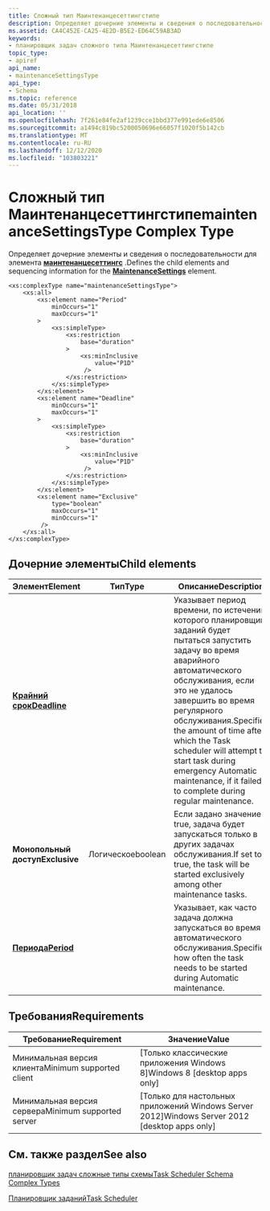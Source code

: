 ```yaml
---
title: Сложный тип Маинтенанцесеттингстипе
description: Определяет дочерние элементы и сведения о последовательности для элемента Маинтенанцесеттингс.
ms.assetid: CA4C452E-CA25-4E2D-B5E2-ED64C59AB3AD
keywords:
- планировщик задач сложного типа Маинтенанцесеттингстипе
topic_type:
- apiref
api_name:
- maintenanceSettingsType
api_type:
- Schema
ms.topic: reference
ms.date: 05/31/2018
api_location: ''
ms.openlocfilehash: 7f261e84fe2af1239cce1bbd377e991ede6e8506
ms.sourcegitcommit: a1494c819bc5200050696e66057f1020f5b142cb
ms.translationtype: MT
ms.contentlocale: ru-RU
ms.lasthandoff: 12/12/2020
ms.locfileid: "103803221"
---
```

# <a name="maintenancesettingstype-complex-type"></a><span data-ttu-id="aa41a-104">Сложный тип Маинтенанцесеттингстипе</span><span class="sxs-lookup"><span data-stu-id="aa41a-104">maintenanceSettingsType Complex Type</span></span>

<span data-ttu-id="aa41a-105">Определяет дочерние элементы и сведения о последовательности для элемента [**маинтенанцесеттингс**](taskschedulerschema-maintenancesettings-maintenancesettingstype-element.md) .</span><span class="sxs-lookup"><span data-stu-id="aa41a-105">Defines the child elements and sequencing information for the [**MaintenanceSettings**](taskschedulerschema-maintenancesettings-maintenancesettingstype-element.md) element.</span></span>

``` syntax
<xs:complexType name="maintenanceSettingsType">
    <xs:all>
        <xs:element name="Period"
            minOccurs="1"
            maxOccurs="1"
        >
            <xs:simpleType>
                <xs:restriction
                    base="duration"
                >
                    <xs:minInclusive
                        value="P1D"
                     />
                </xs:restriction>
            </xs:simpleType>
        </xs:element>
        <xs:element name="Deadline"
            minOccurs="1"
            maxOccurs="1"
        >
            <xs:simpleType>
                <xs:restriction
                    base="duration"
                >
                    <xs:minInclusive
                        value="P1D"
                     />
                </xs:restriction>
            </xs:simpleType>
        </xs:element>
        <xs:element name="Exclusive"
            type="boolean"
            maxOccurs="1"
            minOccurs="1"
         />
    </xs:all>
</xs:complexType>
```

## <a name="child-elements"></a><span data-ttu-id="aa41a-106">Дочерние элементы</span><span class="sxs-lookup"><span data-stu-id="aa41a-106">Child elements</span></span>



| <span data-ttu-id="aa41a-107">Элемент</span><span class="sxs-lookup"><span data-stu-id="aa41a-107">Element</span></span>                                                                        | <span data-ttu-id="aa41a-108">Тип</span><span class="sxs-lookup"><span data-stu-id="aa41a-108">Type</span></span>    | <span data-ttu-id="aa41a-109">Описание</span><span class="sxs-lookup"><span data-stu-id="aa41a-109">Description</span></span>                                                                                                                                                                                    |
|--------------------------------------------------------------------------------|---------|------------------------------------------------------------------------------------------------------------------------------------------------------------------------------------------------|
| [<span data-ttu-id="aa41a-110">**Крайний срок**</span><span class="sxs-lookup"><span data-stu-id="aa41a-110">**Deadline**</span></span>](taskschedulerschema-daysinterval-dailyscheduletype-element.md) |         | <span data-ttu-id="aa41a-111">Указывает период времени, по истечении которого планировщик заданий будет пытаться запустить задачу во время аварийного автоматического обслуживания, если это не удалось завершить во время регулярного обслуживания.</span><span class="sxs-lookup"><span data-stu-id="aa41a-111">Specifies the amount of time after which the Task scheduler will attempt to start task during emergency Automatic maintenance, if it failed to complete during regular maintenance.</span></span><br/> |
| <span data-ttu-id="aa41a-112">**Монопольный доступ**</span><span class="sxs-lookup"><span data-stu-id="aa41a-112">**Exclusive**</span></span>                                                                  | <span data-ttu-id="aa41a-113">Логическое</span><span class="sxs-lookup"><span data-stu-id="aa41a-113">boolean</span></span> | <span data-ttu-id="aa41a-114">Если задано значение true, задача будет запускаться только в других задачах обслуживания.</span><span class="sxs-lookup"><span data-stu-id="aa41a-114">If set to true, the task will be started exclusively among other maintenance tasks.</span></span><br/>                                                                                                 |
| [<span data-ttu-id="aa41a-115">**Периода**</span><span class="sxs-lookup"><span data-stu-id="aa41a-115">**Period**</span></span>](taskschedulerschema-daysinterval-dailyscheduletype-element.md)   |         | <span data-ttu-id="aa41a-116">Указывает, как часто задача должна запускаться во время автоматического обслуживания.</span><span class="sxs-lookup"><span data-stu-id="aa41a-116">Specifies how often the task needs to be started during Automatic maintenance.</span></span><br/>                                                                                                      |



## <a name="requirements"></a><span data-ttu-id="aa41a-117">Требования</span><span class="sxs-lookup"><span data-stu-id="aa41a-117">Requirements</span></span>



| <span data-ttu-id="aa41a-118">Требование</span><span class="sxs-lookup"><span data-stu-id="aa41a-118">Requirement</span></span> | <span data-ttu-id="aa41a-119">Значение</span><span class="sxs-lookup"><span data-stu-id="aa41a-119">Value</span></span> |
|-------------------------------------|------------------------------------------------------|
| <span data-ttu-id="aa41a-120">Минимальная версия клиента</span><span class="sxs-lookup"><span data-stu-id="aa41a-120">Minimum supported client</span></span><br/> | <span data-ttu-id="aa41a-121">\[Только классические приложения Windows 8\]</span><span class="sxs-lookup"><span data-stu-id="aa41a-121">Windows 8 \[desktop apps only\]</span></span><br/>           |
| <span data-ttu-id="aa41a-122">Минимальная версия сервера</span><span class="sxs-lookup"><span data-stu-id="aa41a-122">Minimum supported server</span></span><br/> | <span data-ttu-id="aa41a-123">\[Только для настольных приложений Windows Server 2012\]</span><span class="sxs-lookup"><span data-stu-id="aa41a-123">Windows Server 2012 \[desktop apps only\]</span></span><br/> |



## <a name="see-also"></a><span data-ttu-id="aa41a-124">См. также раздел</span><span class="sxs-lookup"><span data-stu-id="aa41a-124">See also</span></span>

<dl> <dt>

[<span data-ttu-id="aa41a-125">планировщик задач сложные типы схемы</span><span class="sxs-lookup"><span data-stu-id="aa41a-125">Task Scheduler Schema Complex Types</span></span>](task-scheduler-schema-complex-types.md)
</dt> <dt>

[<span data-ttu-id="aa41a-126">Планировщик заданий</span><span class="sxs-lookup"><span data-stu-id="aa41a-126">Task Scheduler</span></span>](task-scheduler-start-page.md)
</dt> </dl>

 

 





